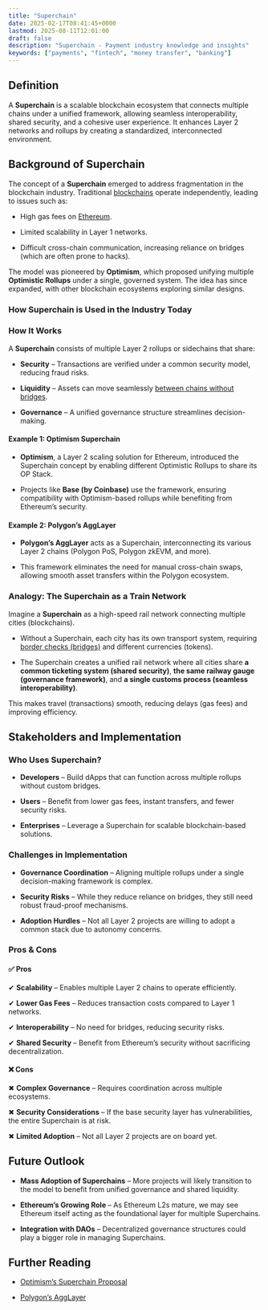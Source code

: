 ```yaml
---
title: "Superchain"
date: 2025-02-17T08:41:45+0000
lastmod: 2025-08-11T12:01:00
draft: false
description: "Superchain - Payment industry knowledge and insights"
keywords: ["payments", "fintech", "money transfer", "banking"]
---
```


## Definition

A **Superchain** is a scalable blockchain ecosystem that connects multiple chains under a unified framework, allowing seamless interoperability, shared security, and a cohesive user experience. It enhances Layer 2 networks and rollups by creating a standardized, interconnected environment.

## Background of Superchain

The concept of a **Superchain** emerged to address fragmentation in the blockchain industry. Traditional [blockchains](https://faisalkhanllc.xyz/resources/payments-wiki/b/blockchain/) operate independently, leading to issues such as:

- High gas fees on [Ethereum](https://faisalkhanllc.xyz/resources/payments-wiki/e/ethereum-blockchain/).

- Limited scalability in Layer 1 networks.

- Difficult cross-chain communication, increasing reliance on bridges (which are often prone to hacks).

The model was pioneered by **Optimism**, which proposed unifying multiple **Optimistic Rollups** under a single, governed system. The idea has since expanded, with other blockchain ecosystems exploring similar designs.

### How Superchain is Used in the Industry Today

### How It Works

A **Superchain** consists of multiple Layer 2 rollups or sidechains that share:

- **Security** – Transactions are verified under a common security model, reducing fraud risks.

- **Liquidity** – Assets can move seamlessly [between chains without bridges](https://faisalkhanllc.xyz/resources/payments-wiki/s/sidechains/).

- **Governance** – A unified governance structure streamlines decision-making.

#### Example 1: Optimism Superchain

- **Optimism**, a Layer 2 scaling solution for Ethereum, introduced the Superchain concept by enabling different Optimistic Rollups to share its OP Stack.

- Projects like **Base (by Coinbase)** use the framework, ensuring compatibility with Optimism-based rollups while benefiting from Ethereum’s security.

#### Example 2: Polygon’s AggLayer

- **Polygon’s AggLayer** acts as a Superchain, interconnecting its various Layer 2 chains (Polygon PoS, Polygon zkEVM, and more).

- This framework eliminates the need for manual cross-chain swaps, allowing smooth asset transfers within the Polygon ecosystem.

### Analogy: The Superchain as a Train Network

Imagine a **Superchain** as a high-speed rail network connecting multiple cities (blockchains).

- Without a Superchain, each city has its own transport system, requiring [border checks (bridges)](https://faisalkhanllc.xyz/resources/payments-wiki/c/crypto-bridge/) and different currencies (tokens).

- The Superchain creates a unified rail network where all cities share **a common ticketing system (shared security)**, **the same railway gauge (governance framework)**, and **a single customs process (seamless interoperability)**.

This makes travel (transactions) smooth, reducing delays (gas fees) and improving efficiency.

## Stakeholders and Implementation

### Who Uses Superchain?

- **Developers** – Build dApps that can function across multiple rollups without custom bridges.

- **Users** – Benefit from lower gas fees, instant transfers, and fewer security risks.

- **Enterprises** – Leverage a Superchain for scalable blockchain-based solutions.

### Challenges in Implementation

- **Governance Coordination** – Aligning multiple rollups under a single decision-making framework is complex.

- **Security Risks** – While they reduce reliance on bridges, they still need robust fraud-proof mechanisms.

- **Adoption Hurdles** – Not all Layer 2 projects are willing to adopt a common stack due to autonomy concerns.

### Pros & Cons

#### ✅ Pros

✔ **Scalability** – Enables multiple Layer 2 chains to operate efficiently.

✔ **Lower Gas Fees** – Reduces transaction costs compared to Layer 1 networks.

✔ **Interoperability** – No need for bridges, reducing security risks.

✔ **Shared Security** – Benefit from Ethereum’s security without sacrificing decentralization.

#### ❌ Cons

✖ **Complex Governance** – Requires coordination across multiple ecosystems.

✖ **Security Considerations** – If the base security layer has vulnerabilities, the entire Superchain is at risk.

✖ **Limited Adoption** – Not all Layer 2 projects are on board yet.

## Future Outlook

- **Mass Adoption of Superchains** – More projects will likely transition to the model to benefit from unified governance and shared liquidity.

- **Ethereum’s Growing Role** – As Ethereum L2s mature, we may see Ethereum itself acting as the foundational layer for multiple Superchains.

- **Integration with DAOs** – Decentralized governance structures could play a bigger role in managing Superchains.

## Further Reading

- [Optimism’s Superchain Proposal](https://optimism.io/)

- [Polygon’s AggLayer](https://polygon.technology/)